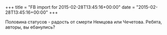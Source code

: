 +++
title = "FB import for 2015-02-28T13:45:16+00:00"
date = "2015-02-28T13:45:16+00:00"
+++

Половина статусов - радость от смерти Немцова или Чечетова. Ребята, авторы, вы ебанулись?


